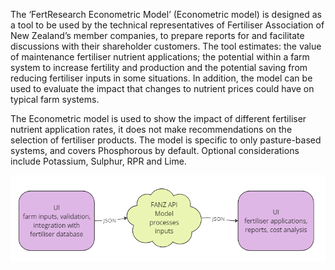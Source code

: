 <div>
  <p>The ‘FertResearch Econometric Model’ (Econometric model) is designed as a tool to be used by the technical representatives of Fertiliser Association of New Zealand’s member companies, to prepare reports for and facilitate discussions with their shareholder customers. The tool estimates: the value of maintenance fertiliser nutrient applications; the potential within a farm system to increase fertility and production and the potential saving from reducing fertiliser inputs in some situations. In addition, the model can be used to evaluate the impact that changes to nutrient prices could have on typical farm systems.</p>
<p>The Econometric model is used to show the impact of different fertiliser nutrient application rates, it does not make recommendations on the selection of fertiliser products. The model is specific to only pasture-based systems, and covers Phosphorous by default. Optional considerations include Potassium, Sulphur, RPR and Lime. </p>
</div>

 <div class="center">
      <img src="images/diagram.PNG" alt="API diagram">      
  </div>
